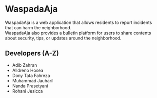 # WaspadaAja
WaspadaAja is a web application that allows residents to report incidents that can harm the neighborhood.<br>
WaspadaAja also provides a bulletin platform for users to share contents about security, tips, or updates around the neighborhood.

## Developers (A-Z)
- Adib Zahran
- Alldreno Hosea
- Dony Tata Fahreza
- Muhammad Jauharil
- Nanda Prasetyani
- Rohani Jesicca
